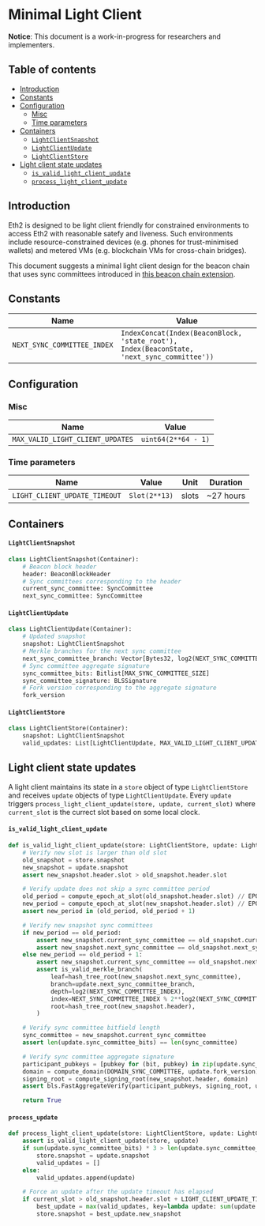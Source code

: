 # Minimal Light Client

**Notice**: This document is a work-in-progress for researchers and implementers.

## Table of contents

<!-- TOC -->
<!-- START doctoc generated TOC please keep comment here to allow auto update -->
<!-- DON'T EDIT THIS SECTION, INSTEAD RE-RUN doctoc TO UPDATE -->


- [Introduction](#introduction)
- [Constants](#constants)
- [Configuration](#configuration)
  - [Misc](#misc)
  - [Time parameters](#time-parameters)
- [Containers](#containers)
    - [`LightClientSnapshot`](#lightclientsnapshot)
    - [`LightClientUpdate`](#lightclientupdate)
    - [`LightClientStore`](#lightclientstore)
- [Light client state updates](#light-client-state-updates)
    - [`is_valid_light_client_update`](#is_valid_light_client_update)
    - [`process_light_client_update`](#process_light_client_update)

<!-- END doctoc generated TOC please keep comment here to allow auto update -->
<!-- /TOC -->

## Introduction

Eth2 is designed to be light client friendly for constrained environments to access Eth2 with reasonable satefy and liveness. Such environments include resource-constrained devices (e.g. phones for trust-minimised wallets) and metered VMs (e.g. blockchain VMs for cross-chain bridges).

This document suggests a minimal light client design for the beacon chain that uses sync committees introduced in [this beacon chain extension](./beacon-chain.md).

## Constants

| Name | Value |
| - | - |
| `NEXT_SYNC_COMMITTEE_INDEX` | `IndexConcat(Index(BeaconBlock, 'state_root'), Index(BeaconState, 'next_sync_committee'))` |

## Configuration

### Misc

| Name | Value |
| - | - |
| `MAX_VALID_LIGHT_CLIENT_UPDATES` | `uint64(2**64 - 1)` |

### Time parameters

| Name | Value | Unit | Duration |
| - | - | :-: | :-: |
| `LIGHT_CLIENT_UPDATE_TIMEOUT` | `Slot(2**13)` | slots | ~27 hours |

## Containers

#### `LightClientSnapshot`

```python
class LightClientSnapshot(Container):
    # Beacon block header
    header: BeaconBlockHeader
    # Sync committees corresponding to the header
    current_sync_committee: SyncCommittee
    next_sync_committee: SyncCommittee
```

#### `LightClientUpdate`

```python
class LightClientUpdate(Container):
    # Updated snapshot
    snapshot: LightClientSnapshot
    # Merkle branches for the next sync committee
    next_sync_committee_branch: Vector[Bytes32, log2(NEXT_SYNC_COMMITTEE_INDEX)]
    # Sync committee aggregate signature
    sync_committee_bits: Bitlist[MAX_SYNC_COMMITTEE_SIZE]
    sync_committee_signature: BLSSignature
    # Fork version corresponding to the aggregate signature
    fork_version
```

#### `LightClientStore`

```python
class LightClientStore(Container):
    snapshot: LightClientSnapshot
    valid_updates: List[LightClientUpdate, MAX_VALID_LIGHT_CLIENT_UPDATES]
```

## Light client state updates

A light client maintains its state in a `store` object of type `LightClientStore` and receives `update` objects of type `LightClientUpdate`. Every `update` triggers `process_light_client_update(store, update, current_slot)` where `current_slot` is the currect slot based on some local clock.

#### `is_valid_light_client_update`

```python
def is_valid_light_client_update(store: LightClientStore, update: LightClientUpdate) -> bool:
    # Verify new slot is larger than old slot
    old_snapshot = store.snapshot
    new_snapshot = update.snapshot
    assert new_snapshot.header.slot > old_snapshot.header.slot

    # Verify update does not skip a sync committee period
    old_period = compute_epoch_at_slot(old_snapshot.header.slot) // EPOCHS_PER_SYNC_COMMITTEE_PERIOD
    new_period = compute_epoch_at_slot(new_snapshot.header.slot) // EPOCHS_PER_SYNC_COMMITTEE_PERIOD
    assert new_period in (old_period, old_period + 1)

    # Verify new snapshot sync committees
    if new_period == old_period:
        assert new_snapshot.current_sync_committee == old_snapshot.current_sync_committee
        assert new_snapshot.next_sync_committee == old_snapshot.next_sync_committee
    else new_period == old_period + 1:
        assert new_snapshot.current_sync_committee == old_snapshot.next_sync_committee
        assert is_valid_merkle_branch(
            leaf=hash_tree_root(new_snapshot.next_sync_committee),
            branch=update.next_sync_committee_branch,
            depth=log2(NEXT_SYNC_COMMITTEE_INDEX),
            index=NEXT_SYNC_COMMITTEE_INDEX % 2**log2(NEXT_SYNC_COMMITTEE_INDEX),
            root=hash_tree_root(new_snapshot.header),
        )

    # Verify sync committee bitfield length 
    sync_committee = new_snapshot.current_sync_committee
    assert len(update.sync_committee_bits) == len(sync_committee)

    # Verify sync committee aggregate signature
    participant_pubkeys = [pubkey for (bit, pubkey) in zip(update.sync_committee_bits, sync_committee.pubkeys) if bit]
    domain = compute_domain(DOMAIN_SYNC_COMMITTEE, update.fork_version)
    signing_root = compute_signing_root(new_snapshot.header, domain)
    assert bls.FastAggregateVerify(participant_pubkeys, signing_root, update.sync_committee_signature)

    return True
```

#### `process_update`

```python
def process_light_client_update(store: LightClientStore, update: LightClientUpdate, current_slot: Slot) -> None:
    assert is_valid_light_client_update(store, update)
    if sum(update.sync_committee_bits) * 3 > len(update.sync_committee_bits) * 2:
        store.snapshot = update.snapshot
        valid_updates = []
    else:
        valid_updates.append(update)

    # Force an update after the update timeout has elapsed
    if current_slot > old_snapshot.header.slot + LIGHT_CLIENT_UPDATE_TIMEOUT:
        best_update = max(valid_updates, key=lambda update: sum(update.sync_committee_bits))
        store.snapshot = best_update.new_snapshot
```
